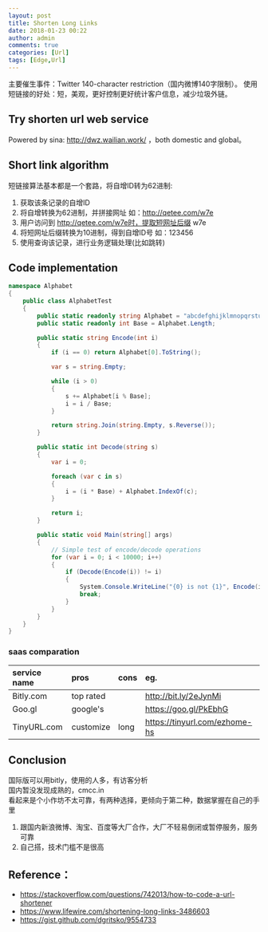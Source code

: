```yaml
---
layout: post
title: Shorten Long Links
date: 2018-01-23 00:22
author: admin
comments: true
categories: [Url]
tags: [Edge,Url]
---
```




主要催生事件：Twitter 140-character restriction（国内微博140字限制）。
使用短链接的好处：短，美观，更好控制更好统计客户信息，减少垃圾外链。

## Try shorten url web service

Powered by sina: http://dwz.wailian.work/ ，both domestic and global。

## Short link algorithm

短链接算法基本都是一个套路，将自增ID转为62进制:  
1. 获取该条记录的自增ID  
2. 将自增转换为62进制，并拼接网址 如：http://qetee.com/w7e   
3. 用户访问到 http://qetee.com/w7e时，提取短网址后缀 w7e   
4. 将短网址后缀转换为10进制，得到自增ID号 如：123456  
5. 使用查询该记录，进行业务逻辑处理(比如跳转)

 

## Code implementation

```c#
namespace Alphabet 
{
    public class AlphabetTest 
    {
        public static readonly string Alphabet = "abcdefghijklmnopqrstuvwxyz0123456789";
        public static readonly int Base = Alphabet.Length;

        public static string Encode(int i)
        {
            if (i == 0) return Alphabet[0].ToString();

            var s = string.Empty;

            while (i > 0)
            {  
                s += Alphabet[i % Base];
                i = i / Base;
            }

            return string.Join(string.Empty, s.Reverse());
        }

        public static int Decode(string s)
        {
            var i = 0;

            foreach (var c in s)
            {
                i = (i * Base) + Alphabet.IndexOf(c);
            }

            return i;
        }

        public static void Main(string[] args) 
        {
            // Simple test of encode/decode operations
            for (var i = 0; i < 10000; i++) 
            {
                if (Decode(Encode(i)) != i) 
                {
                    System.Console.WriteLine("{0} is not {1}", Encode(i), i);
                    break;
                }
            }
        } 
    }
}
```

### saas comparation

| service name        | pros   |  cons  | eg.|
| :--------   | :-----  | :----  | :----  |
| Bitly.com| top rated| |http://bit.ly/2eJynMi|
| Goo.gl| google's | |https://goo.gl/PkEbhG|
| TinyURL.com | customize|long|https://tinyurl.com/ezhome-hs|

## Conclusion

国际版可以用bitly，使用的人多，有访客分析  
国内暂没发现成熟的，cmcc.in  
看起来是个小作坊不太可靠，有两种选择，更倾向于第二种，数据掌握在自己的手里  
1. 跟国内新浪微博、淘宝、百度等大厂合作，大厂不轻易倒闭或暂停服务，服务可靠
2. 自己搭，技术门槛不是很高

## Reference：

* <https://stackoverflow.com/questions/742013/how-to-code-a-url-shortener>
* <https://www.lifewire.com/shortening-long-links-3486603>
* <https://gist.github.com/dgritsko/9554733>



